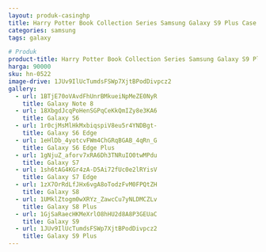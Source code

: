 ```yaml
---
layout: produk-casinghp
title: Harry Potter Book Collection Series Samsung Galaxy S9 Plus Case
categories: samsung
tags: galaxy

# Produk
product-title: Harry Potter Book Collection Series Samsung Galaxy S9 Plus Case
harga: 90000
sku: hn-0522
image-drive: 1JUv9IlUcTumdsFSWp7XjtBPodDivpcz2
gallery:
  - url: 1BTjE70oVAvdFhUnrBMkueiNpMeZE0NyR
    title: Galaxy Note 8
  - url: 18XbgdJcqPoHenSGPqCeKkQmIZy8e3KA6
    title: Galaxy S6
  - url: 1r0cjMsMlHkMxbiqspiV8eu5r4YNDBgt-
    title: Galaxy S6 Edge
  - url: 1eHlDb_4yotcvFWm4ChGRqBGAB_4qRn_G
    title: Galaxy S6 Edge Plus
  - url: 1gNjuZ_aforv7xRA6Dh3TNRuIO0twMPdu
    title: Galaxy S7
  - url: 1sh6tAG4KGr4zA-D5Ai72fUc0e2lRYisV
    title: Galaxy S7 Edge
  - url: 1zX7OrRdLfJHx6vgA8oTodzFvM0FPQtZH
    title: Galaxy S8
  - url: 1UMklZtogm0wXRYz_ZawcCu7yNLDMCZLv
    title: Galaxy S8 Plus
  - url: 1GjSaRaecHKMeXrlO8hHU2d8A8P3GEUaC
    title: Galaxy S9
  - url: 1JUv9IlUcTumdsFSWp7XjtBPodDivpcz2
    title: Galaxy S9 Plus
---
```

